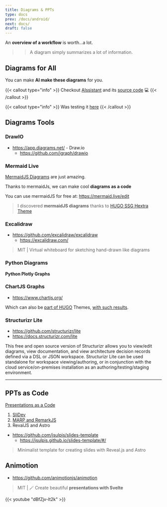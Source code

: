 ```yaml
---
title: Diagrams & PPTs
type: docs
prev: /docs/android/
next: docs/
draft: false
---
```


An **overview of a workflow** is worth...a lot.

>> A diagram simply summarizes a lot of information.

## Diagrams for All

You can make **AI make these diagrams** for you.

{{< callout type="info" >}}
Checkout [AIssistant](https://jalcocert.github.io/JAlcocerT/ai-useful-yet-simple/#diagrams-with-ai) and its [source code](https://github.com/JAlcocerT/Streamlit-AIssistant) 💻
{{< /callout >}}

{{< callout type="info" >}}
Was testing it [here](https://github.com/JAlcocerT/Streamlit-MultiChat/blob/main/Z_Tests/OpenAI/diagrams_openai_v2.py)
{{< /callout >}}


## Diagrams Tools

### DrawIO

* https://app.diagrams.net/ - Draw.io
    * https://github.com/jgraph/drawio

### Mermaid Live

[MermaidJS Diagrams](https://jalcocert.github.io/JAlcocerT/how-to-use-mermaid-diagrams/) are just amazing.

Thanks to mermaidJs, we can make cool **diagrams as a code**

You can use mermaidJS for free at: https://mermaid.live/edit

> I discovered **mermaidJS diagrams** thanks to [HUGO SSG Hextra Theme](https://jalcocert.github.io/JAlcocerT/create-your-website/)

### Excalidraw

* https://github.com/excalidraw/excalidraw
    * https://excalidraw.com/

> MIT | Virtual whiteboard for sketching hand-drawn like diagrams 

### Python Diagrams


**Python Plotly Graphs**

### ChartJS Graphs

* https://www.chartjs.org/

Which can also be [part of HUGO](https://jalcocert.github.io/JAlcocerT/using-hugo-as-website/#charts-in-hugo) Themes, [with such results](https://jalcocert.github.io/JAlcocerT/buying-car-data-analytics/#the-costs-of-a-car).

### Structurizr Lite 

* https://github.com/structurizr/lite
* https://docs.structurizr.com/lite

This free and open source version of Structurizr allows you to view/edit diagrams, view documentation, and view architecture decision records defined via a DSL or JSON workspace. Structurizr Lite can be used standalone for workspace viewing/authoring, or in conjunction with the cloud service/on-premises installation as an authoring/testing/staging environment.

---

## PPTs as Code

[Presentations as a Code](https://fossengineer.com/create-ppt-with-code/)

1. [SliDev](https://jalcocert.github.io/JAlcocerT/creating-presentations-with-ai/#slidev)
2. [MARP and RemarkJS](https://jalcocert.github.io/JAlcocerT/creating-presentations-with-ai/#marp)
3. RevalJS and Astro

* https://github.com/jsulpis/slides-template
    * https://jsulpis.github.io/slides-template/#/

> Minimalist template for creating slides with Reveal.js and Astro

## Animotion

* https://github.com/animotionjs/animotion

> MIT |  🪄 Create beautiful **presentations with Svelte** 

{{< youtube "dBfZjv-lt2k" >}}

<!-- https://www.youtube.com/watch?v=dBfZjv-lt2k&pp=ygUVam95IG9mIGNvZGUgYW5pbW90aW9u -->